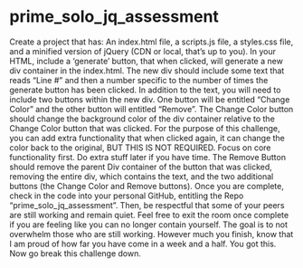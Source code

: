 # prime_solo_jq_assessment

Create a project that has: An index.html file, a scripts.js file, a styles.css file, and a minified version of jQuery (CDN or local, that’s up to you).
In your HTML, include a ‘generate’ button, that when clicked, will generate a new div container in the index.html. The new div should include some text that reads “Line #” and then a number specific to the number of times the generate button has been clicked. In addition to the text, you will need to include two buttons within the new div. One button will be entitled “Change Color” and the other button will entitled “Remove”.
The Change Color button should change the background color of the div container relative to the Change Color button that was clicked. For the purpose of this challenge, you can add extra functionality that when clicked again, it can change the color back to the original, BUT THIS IS NOT REQUIRED. Focus on core functionality first. Do extra stuff later if you have time.
The Remove Button should remove the parent Div container of the button that was clicked, removing the entire div, which contains the text, and the two additional buttons (the Change Color and Remove buttons).
Once you are complete, check in the code into your personal GitHub, entitling the Repo “prime_solo_jq_assessment”. Then, be respectful that some of your peers are still working and remain quiet. Feel free to exit the room once complete if you are feeling like you can no longer contain yourself. The goal is to not overwhelm those who are still working.
However much you finish, know that I am proud of how far you have come in a week and a half. You got this. Now go break this challenge down.


